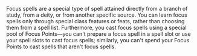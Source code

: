 Focus spells are a special type of spell attained directly from a branch of study, from a deity, or from another specific source. You can learn focus spells only through special class features or feats, rather than choosing them from a spell list. Furthermore, you cast focus spells using a special pool of Focus Points—you can't prepare a focus spell in a spell slot or use your spell slots to cast focus spells; similarly, you can't spend your Focus Points to cast spells that aren't focus spells.